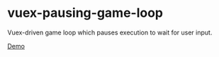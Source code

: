 # vuex-pausing-game-loop
Vuex-driven game loop which pauses execution to wait for user input.

[Demo](https://samueldavis.github.io/vuex-pausing-game-loop/)